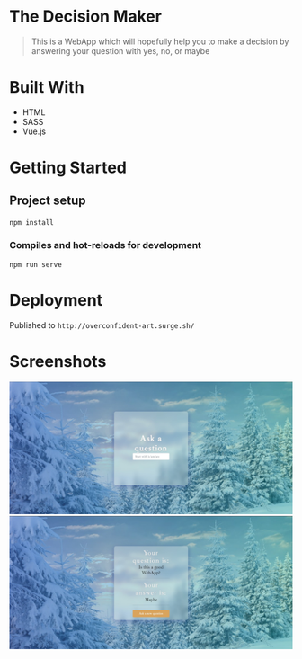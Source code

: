 # The Decision Maker
> This is a WebApp which will hopefully help you to make a decision by answering your question with yes, no, or maybe

# Built With
* HTML
* SASS
* Vue.js

# Getting Started

## Project setup
```
npm install
```

### Compiles and hot-reloads for development
```
npm run serve
```

# Deployment
Published to `http://overconfident-art.surge.sh/`

# Screenshots
![first-page](./image/page1.jpg)
![second-page](./image/page2.jpg)